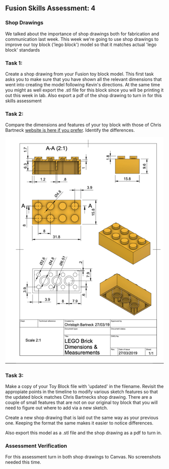 ## Fusion Skills Assessment: 4

### Shop Drawings

We talked about the importance of shop drawings both for fabrication and communication last week. This week we're going to use shop drawings to improve our toy block ('lego block') model so that it matches actual 'lego block' standards

### Task 1:

Create a shop drawing from your Fusion toy block model. This first task asks you to make sure that you have shown all the relevant dimensions that went into creating the model following Kevin's directions. At the same time you might as well export the .stl file for this block since you will be printing it out this week in lab. Also export a pdf of the shop drawing to turn in for this skills assessment

### Task 2:

Compare the dimensions and features of your toy block with those of Chris Bartneck [website is here if you prefer](https://www.bartneck.de/2019/04/21/lego-brick-dimensions-and-measurements/). Identify the differences. 

<img src="../../images/assessmentImages/BartneckLegoDims.png" />

### Task 3:

Make a copy of your Toy Block file with 'updated' in the filename. Revisit the appropiate points in the timeline to modify various sketch features so that the updated block matches Chris Bartnecks shop drawing. There are a couple of small features that are not on our original toy block that you will need to figure out where to add via a new sketch.

Create a new shop drawing that is laid out the same way as your previous one. Keeping the format the same makes it easier to notice differences. 

Also export this model as a .stl file and the shop drawing as a pdf to turn in.

### Assessment Verification

For this assessment turn in both shop drawings to Canvas. No screenshots needed this time.